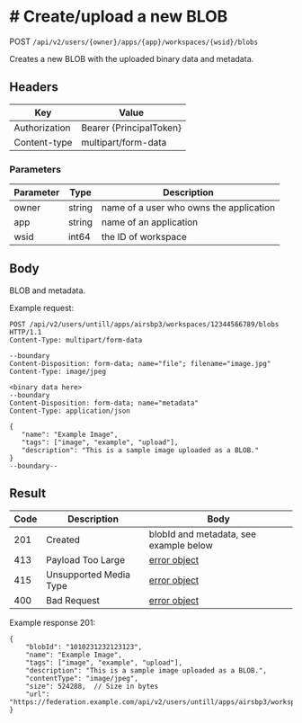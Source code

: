 # # Create/upload a new BLOB
POST `/api/v2/users/{owner}/apps/{app}/workspaces/{wsid}/blobs`

Creates a new BLOB with the uploaded binary data and metadata.

## Headers
| Key | Value |
| --- | --- |
| Authorization | Bearer {PrincipalToken} |
| Content-type | multipart/form-data |

### Parameters
| Parameter | Type | Description |
| --- | --- | --- |
| owner | string | name of a user who owns the application |
| app | string | name of an application |
| wsid | int64 | the ID of workspace |

## Body
BLOB and metadata.

Example request:
 ```
 POST /api/v2/users/untill/apps/airsbp3/workspaces/12344566789/blobs HTTP/1.1
Content-Type: multipart/form-data

--boundary
Content-Disposition: form-data; name="file"; filename="image.jpg"
Content-Type: image/jpeg

<binary data here>
--boundary
Content-Disposition: form-data; name="metadata"
Content-Type: application/json

{
    "name": "Example Image",
    "tags": ["image", "example", "upload"],
    "description": "This is a sample image uploaded as a BLOB."
}
--boundary--
 ```

## Result
| Code | Description | Body |
| --- | --- | --- |
| 201 | Created | blobId and metadata, see example below |
| 413 | Payload Too Large | [error object](conventions.md#errors) |
| 415 | Unsupported Media Type | [error object](conventions.md#errors) |
| 400 | Bad Request | [error object](conventions.md#errors) |


Example response 201:
```
{
    "blobId": "1010231232123123",
    "name": "Example Image",
    "tags": ["image", "example", "upload"],
    "description": "This is a sample image uploaded as a BLOB.",
    "contentType": "image/jpeg",
    "size": 524288,  // Size in bytes
    "url": "https://federation.example.com/api/v2/users/untill/apps/airsbp3/workspaces/12344566789/blobs/1010231232123123"
}
```

